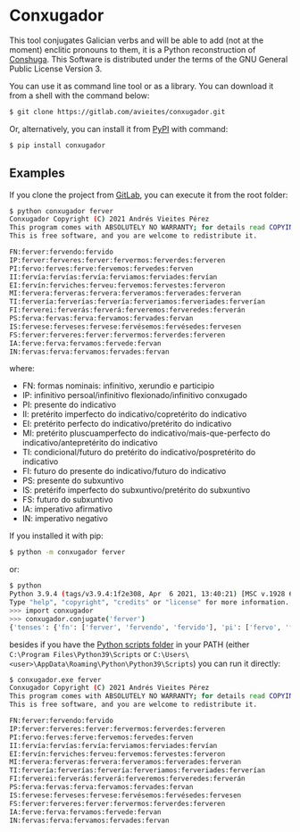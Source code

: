 [//]: # "This tool conjugates Galician verbs and can add them enclitic pronouns."
[//]: # "Copyright \(C\) 2020 Andrés Vieites Pérez"

[//]: # "This program is free software: you can redistribute it and/or modify"
[//]: # "it under the terms of the GNU General Public License as published by"
[//]: # "the Free Software Foundation, either version 3 of the License, or"
[//]: # "any later version."

[//]: # "This program is distributed in the hope that it will be useful,"
[//]: # "but WITHOUT ANY WARRANTY; without even the implied warranty of"
[//]: # "MERCHANTABILITY or FITNESS FOR A PARTICULAR PURPOSE. See the"
[//]: # "GNU General Public License for more details."

[//]: # "You should have received a copy of the GNU General Public License"
[//]: # "along with this program.  If not, see <https://www.gnu.org/licenses/>."

# Conxugador

This tool conjugates Galician verbs and will be able to add (not at the moment) enclitic pronouns to them, it is a Python reconstruction of [Conshuga](https://gramatica.usc.es/pln/gl/tools/conjugador/conjugador.php). This Software is distributed under the terms of the GNU General Public License Version 3. 

You can use it as command line tool or as a library. You can download it from a shell with the command below:
```bash
$ git clone https://gitlab.com/avieites/conxugador.git
```

Or, alternatively, you can install it from [PyPI](https://pypi.org/project/conxugador/) with command:

``````bash
$ pip install conxugador
``````

## Examples

If you clone the project from [GitLab](https://gitlab.com/avieites/conxugador), you can execute it from the root folder:

```bash
$ python conxugador ferver
Conxugador Copyright (C) 2021 Andrés Vieites Pérez
This program comes with ABSOLUTELY NO WARRANTY; for details read COPYING.
This is free software, and you are welcome to redistribute it.

FN:ferver:fervendo:fervido
IP:ferver:ferveres:ferver:fervermos:ferverdes:ferveren
PI:fervo:ferves:ferve:fervemos:fervedes:ferven
II:fervía:fervías:fervía:ferviamos:ferviades:fervían
EI:fervín:ferviches:ferveu:fervemos:fervestes:ferveron
MI:fervera:ferveras:fervera:ferveramos:ferverades:ferveran
TI:fervería:ferverías:fervería:ferveriamos:ferveriades:ferverían
FI:ferverei:ferverás:ferverá:ferveremos:ferveredes:ferverán
PS:ferva:fervas:ferva:fervamos:fervades:fervan
IS:fervese:ferveses:fervese:fervésemos:fervésedes:fervesen
FS:ferver:ferveres:ferver:fervermos:ferverdes:ferveren
IA:ferve:ferva:fervamos:fervede:fervan
IN:fervas:ferva:fervamos:fervades:fervan
```

where:
* FN: formas nominais: infinitivo, xerundio e participio 
* IP: infinitivo persoal/infinitivo flexionado/infinitivo conxugado 
* PI: presente do indicativo 
* II: pretérito imperfecto do indicativo/copretérito do indicativo
* EI: pretérito perfecto do indicativo/pretérito do indicativo
* MI: pretérito pluscuamperfecto do indicativo/mais-que-perfecto do indicativo/antepretérito do indicativo
* TI: condicional/futuro do pretérito do indicativo/pospretérito do indicativo
* FI: futuro do presente do indicativo/futuro do indicativo
* PS: presente do subxuntivo 
* IS: pretérifo imperfecto do subxuntivo/pretérito do subxuntivo
* FS: futuro do subxuntivo 
* IA: imperativo afirmativo
* IN: imperativo negativo

If you installed it with pip:

`````` bash
$ python -m conxugador ferver
``````

or:

``````bash
$ python
Python 3.9.4 (tags/v3.9.4:1f2e308, Apr  6 2021, 13:40:21) [MSC v.1928 64 bit (AMD64)] on win32
Type "help", "copyright", "credits" or "license" for more information.
>>> import conxugador
>>> conxugador.conjugate('ferver')
{'tenses': {'fn': ['ferver', 'fervendo', 'fervido'], 'pi': ['fervo', 'ferves', 'ferve', 'fervemos', 'fervedes', 'ferven'], 'ii': ['fervía', 'fervías', 'fervía', 'ferviamos', 'ferviades', 'fervían'], 'ia': ['ferve', 'ferva', 'fervamos', 'fervede', 'fervan'], 'ip': ['ferver', 'ferveres', 'ferver', 'fervermos', 'ferverdes', 'ferveren'], 'ei': ['fervín', 'ferviches', 'ferveu', 'fervemos', 'fervestes', 'ferveron'], 'mi': ['fervera', 'ferveras', 'fervera', 'ferveramos', 'ferverades', 'ferveran'], 'ti': ['fervería', 'ferverías', 'fervería', 'ferveriamos', 'ferveriades', 'ferverían'], 'fi': ['ferverei', 'ferverás', 'ferverá', 'ferveremos', 'ferveredes', 'ferverán'], 'ps': ['ferva', 'fervas', 'ferva', 'fervamos', 'fervades', 'fervan'], 'is': ['fervese', 'ferveses', 'fervese', 'fervésemos', 'fervésedes', 'fervesen'], 'fs': ['ferver', 'ferveres', 'ferver', 'fervermos', 'ferverdes', 'ferveren'], 'in': ['fervas', 'ferva', 'fervamos', 'fervades', 'fervan']}}
``````

besides if you have the [Python scripts folder](https://setuptools.readthedocs.io/en/latest/userguide/entry_point.html#console-scripts) in your PATH (either `C:\Program Files\Python39\Scripts` or `C:\Users\<user>\AppData\Roaming\Python\Python39\Scripts`) you can run it directly:

``````bash
$ conxugador.exe ferver
Conxugador Copyright (C) 2021 Andrés Vieites Pérez
This program comes with ABSOLUTELY NO WARRANTY; for details read COPYING.
This is free software, and you are welcome to redistribute it.

FN:ferver:fervendo:fervido
IP:ferver:ferveres:ferver:fervermos:ferverdes:ferveren
PI:fervo:ferves:ferve:fervemos:fervedes:ferven
II:fervía:fervías:fervía:ferviamos:ferviades:fervían
EI:fervín:ferviches:ferveu:fervemos:fervestes:ferveron
MI:fervera:ferveras:fervera:ferveramos:ferverades:ferveran
TI:fervería:ferverías:fervería:ferveriamos:ferveriades:ferverían
FI:ferverei:ferverás:ferverá:ferveremos:ferveredes:ferverán
PS:ferva:fervas:ferva:fervamos:fervades:fervan
IS:fervese:ferveses:fervese:fervésemos:fervésedes:fervesen
FS:ferver:ferveres:ferver:fervermos:ferverdes:ferveren
IA:ferve:ferva:fervamos:fervede:fervan
IN:fervas:ferva:fervamos:fervades:fervan
``````

